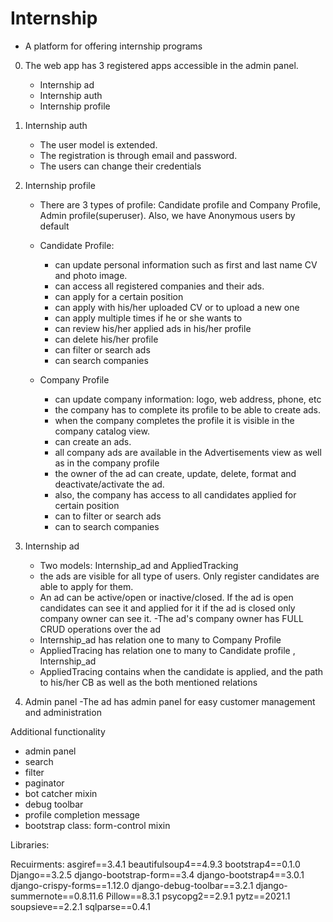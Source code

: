 # Internship
 * A platform for offering internship programs


0. The web app has 3 registered apps accessible in the admin panel. 
    - Internship ad
    - Internship auth
    - Internship profile

1. Internship auth
    - The user model is extended. 
    - The registration is through email and password.
    - The users can change their credentials
    
2. Internship profile 
   - There are 3 types of profile: Candidate profile and Company Profile, Admin profile(superuser). Also, we have Anonymous users by default
   - Candidate Profile:
     
        - can update personal information such as first and last name CV and photo image. 
        - can access all registered companies and their ads.
        - can apply for a certain position
        - can apply with his/her uploaded CV оr to upload a new one
        - can apply multiple times if he or she wants to
        - can review his/her applied ads in his/her profile
        - can delete his/her profile
        - can filter or search ads
        - can search companies
     
   - Company Profile
     
      - can update company information: logo, web address, phone, etc
      - the company has to complete its profile to be able to create ads.
      - when the company completes the profile it is visible in the company catalog view.
      - can create an ads.
      - all company ads are available in the Advertisements view as well as in the company profile
      - the owner of the ad can create, update, delete, format and deactivate/activate the ad.
      - also, the company has access to all candidates applied for certain position
      - can to filter or search ads
      - can to search companies
    
3. Internship ad

    - Two models: Internship_ad and AppliedTracking
    - the ads are visible for all type of users. Only register candidates are able to apply for them.
    - An ad can be active/open or inactive/closed. If the ad is open candidates can see it and applied for it if the ad is closed only company owner can see it.
      -The ad's company owner has FULL CRUD operations over the ad
    - Internship_ad has relation one to many  to Company Profile
    - AppliedTracing has relation one to many  to Candidate profile ,  Internship_ad
    - AppliedTracing contains when the candidate is applied, and the path to his/her CВ as well as the both mentioned relations
    

4. Admin panel
    -The ad has admin panel for easy customer management and administration

Additional functionality

- admin panel
- search 
- filter
- paginator
- bot catcher mixin
- debug toolbar
- profile completion message
- bootstrap class: form-control mixin

Libraries:


Recuirments:
asgiref==3.4.1
beautifulsoup4==4.9.3
bootstrap4==0.1.0
Django==3.2.5
django-bootstrap-form==3.4
django-bootstrap4==3.0.1
django-crispy-forms==1.12.0
django-debug-toolbar==3.2.1
django-summernote==0.8.11.6
Pillow==8.3.1
psycopg2==2.9.1
pytz==2021.1
soupsieve==2.2.1
sqlparse==0.4.1



